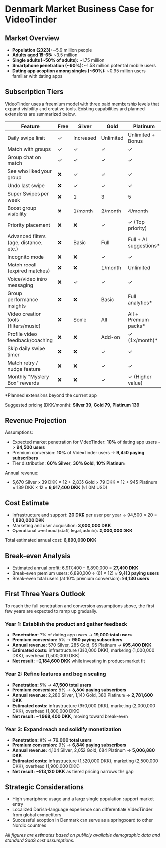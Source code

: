 # Denmark Market Business Case for VideoTinder

## Market Overview
- **Population (2023):** ~5.9 million people
- **Adults aged 18-65:** ~3.5 million
- **Single adults (\~50% of adults):** ~1.75 million
- **Smartphone penetration (\~90%):** ~1.58 million potential mobile users
- **Dating app adoption among singles (\~60%):** ~0.95 million users familiar with dating apps

## Subscription Tiers
VideoTinder uses a freemium model with three paid membership levels that expand visibility and creative tools. Existing capabilities and planned extensions are summarized below.

| Feature | Free | Silver | Gold | Platinum |
| --- | --- | --- | --- | --- |
| Daily swipe limit | ✓ | Increased | Unlimited | Unlimited + Bonus |
| Match with groups | ✓ | ✓ | ✓ | ✓ |
| Group chat on match | ✓ | ✓ | ✓ | ✓ |
| See who liked your group | ❌ | ✓ | ✓ | ✓ |
| Undo last swipe | ❌ | ✓ | ✓ | ✓ |
| Super Swipes per week | ❌ | 1 | 3 | 5 |
| Boost group visibility | ❌ | 1/month | 2/month | 4/month |
| Priority placement | ❌ | ❌ | ✓ | ✓ (Top priority) |
| Advanced filters (age, distance, etc.) | ❌ | Basic | Full | Full + AI suggestions* |
| Incognito mode | ❌ | ❌ | ✓ | ✓ |
| Match recall (expired matches) | ❌ | ❌ | 1/month | Unlimited |
| Voice/video intro messaging | ❌ | ✓ | ✓ | ✓ |
| Group performance insights | ❌ | ❌ | Basic | Full analytics* |
| Video creation tools (filters/music) | ❌ | Some | All | All + Premium packs* |
| Profile video feedback/coaching | ❌ | ❌ | Add-on | ✓ (1x/month)* |
| Skip daily swipe timer | ❌ | ❌ | ✓ | ✓ |
| Match retry / nudge feature | ❌ | ❌ | ✓ | ✓ |
| Monthly "Mystery Box" rewards | ❌ | ❌ | ✓ | ✓ (Higher value) |

*Planned extensions beyond the current app

Suggested pricing (DKK/month): **Silver 39**, **Gold 79**, **Platinum 139**

## Revenue Projection
Assumptions:
- Expected market penetration for VideoTinder: **10%** of dating app users -> **94,500 users**
- Premium conversion: **10%** of VideoTinder users -> **9,450 paying subscribers**
- Tier distribution: **60% Silver**, **30% Gold**, **10% Platinum**

Annual revenue:
- 5,670 Silver × 39 DKK × 12 + 2,835 Gold × 79 DKK × 12 + 945 Platinum × 139 DKK × 12 = **6,917,400 DKK** (≈1.0M USD)

## Cost Estimate
- Infrastructure and support: **20 DKK** per user per year -> 94,500 × 20 = **1,890,000 DKK**
- Marketing and user acquisition: **3,000,000 DKK**
- Operational overhead (staff, legal, admin): **2,000,000 DKK**

Total estimated annual cost: **6,890,000 DKK**

## Break-even Analysis
- Estimated annual profit: 6,917,400 − 6,890,000 = **27,400 DKK**
- Break-even premium users: 6,890,000 ÷ (61 × 12) ≈ **9,413 paying users**
- Break-even total users (at 10% premium conversion): **94,130 users**

## First Three Years Outlook
To reach the full penetration and conversion assumptions above, the first few years are expected to ramp up gradually.

### Year 1: Establish the product and gather feedback
- **Penetration:** 2% of dating app users → **19,000 total users**
- **Premium conversion:** 5% → **950 paying subscribers**
- **Annual revenue:** 570 Silver, 285 Gold, 95 Platinum → **695,400 DKK**
- **Estimated costs:** infrastructure (380,000 DKK), marketing (1,000,000 DKK), overhead (1,500,000 DKK)
- **Net result:** **−2,184,600 DKK** while investing in product-market fit

### Year 2: Refine features and begin scaling
- **Penetration:** 5% → **47,500 total users**
- **Premium conversion:** 8% → **3,800 paying subscribers**
- **Annual revenue:** 2,280 Silver, 1,140 Gold, 380 Platinum → **2,781,600 DKK**
- **Estimated costs:** infrastructure (950,000 DKK), marketing (2,000,000 DKK), overhead (1,800,000 DKK)
- **Net result:** **−1,968,400 DKK**, moving toward break-even

### Year 3: Expand reach and solidify monetization
- **Penetration:** 8% → **76,000 total users**
- **Premium conversion:** 9% → **6,840 paying subscribers**
- **Annual revenue:** 4,104 Silver, 2,052 Gold, 684 Platinum → **5,006,880 DKK**
- **Estimated costs:** infrastructure (1,520,000 DKK), marketing (2,500,000 DKK), overhead (1,900,000 DKK)
- **Net result:** **−913,120 DKK** as tiered pricing narrows the gap

## Strategic Considerations
- High smartphone usage and a large single population support market entry
- Localized Danish-language experience can differentiate VideoTinder from global competitors
- Successful adoption in Denmark can serve as a springboard to other Nordic countries

*All figures are estimates based on publicly available demographic data and standard SaaS cost assumptions.*
